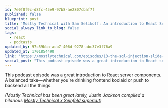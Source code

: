 ```yaml
---
id: 7e0f8f9c-d8fc-45e9-97b8-ae2807cbaf7f
published: false
blueprint: post
title: 'Mostly Technical with Sam Selikoff: An introduction to React Server Components'
social_always_link_to_blog: false
tags:
  - react
  - podcasts
updated_by: 97c59bba-acb7-406d-9278-abc37e3f76a9
updated_at: 1701854490
link: 'https://mostlytechnical.com/episodes/13-the-sql-injection-slide-with-sam-selikoff'
social_post: "This podcast episode was a great introduction to React server components. A balanced take—whether you're drinking frontend koolaid or push to backend all the things"
---
```

This podcast episode was a great introduction to React server components. A balanced take—whether you're drinking frontend koolaid or push to backend all the things.

_(Mostly Technical has been great lately, Justin Jackson compiled a hilarious [Mostly Technical x Seinfeld supercut](https://twitter.com/mijustin/status/1732102241744716088))_